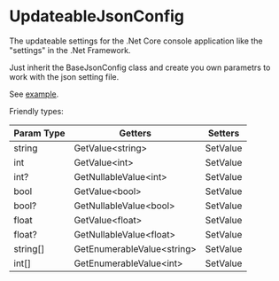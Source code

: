 # UpdateableJsonConfig

The updateable settings for the .Net Core console application like the "settings" in the .Net Framework. 

Just inherit the BaseJsonConfig class and create you own parametrs to work with the json setting file. 

See [example](https://github.com/dbobylev/UpdateableJsonConfig/tree/master/UpdateableJsonConfig.Example).

Friendly types:

| Param Type   | Getters             | Setters             |
|--------|------------------|------------------|
| string | GetValue\<string\>|  SetValue |
| int | GetValue\<int\>|  SetValue |
| int? | GetNullableValue\<int\>|  SetValue |
| bool | GetValue\<bool\>|  SetValue |
| bool? | GetNullableValue\<bool\>|  SetValue |
| float | GetValue\<float\>|  SetValue |
| float? | GetNullableValue\<float\>|  SetValue |
| string[] | GetEnumerableValue\<string\>|  SetValue |
| int[] | GetEnumerableValue\<int\>|  SetValue |
